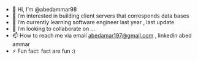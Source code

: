 - 👋 Hi, I’m @abedammar98
- 👀 I’m interested in building client servers that corresponds data bases  
- 🌱 I’m currently learning software engineer last year , last update
- 💞️ I’m looking to collaborate on ...
- 📫 How to reach me via email abedamar197@gmail.com , linkedin abed ammar
- ⚡ Fun fact: fact are fun :) 

<!---
abedammar98/abedammar98 is a ✨ special ✨ repository because its `README.md` (this file) appears on your GitHub profile.
You can click the Preview link to take a look at your changes.
--->
